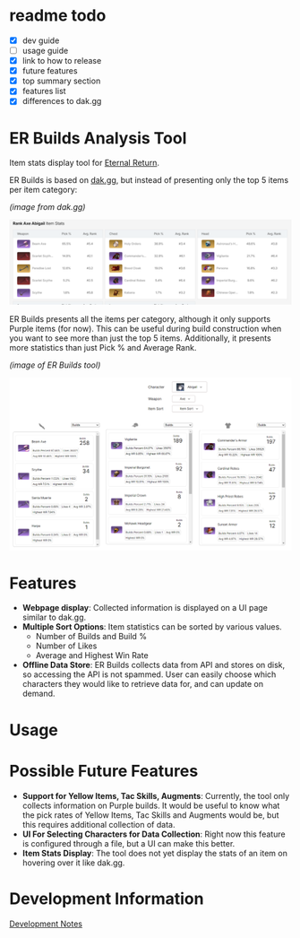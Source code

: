 # readme todo
- [x] dev guide
- [ ] usage guide
- [x] link to how to release
- [x] future features
- [x] top summary section
- [x] features list
- [x] differences to dak.gg

# ER Builds Analysis Tool
Item stats display tool for [Eternal Return](https://store.steampowered.com/app/1049590/Eternal_Return/).

ER Builds is based on [dak.gg](https://dak.gg/er/characters), but instead of presenting only the top 5 items per item category:

*(image from dak.gg)*

![](./doc/img/1.png)

ER Builds presents all the items per category, although it only supports Purple items (for now). This can be useful during build construction when you want to see more than just the top 5 items. Additionally, it presents more statistics than just Pick % and Average Rank.

*(image of ER Builds tool)*

![](./doc/img/2.png)

# Features
- **Webpage display**: Collected information is displayed on a UI page similar to dak.gg.
- **Multiple Sort Options**: Item statistics can be sorted by various values.
    - Number of Builds and Build %
    - Number of Likes
    - Average and Highest Win Rate
- **Offline Data Store**: ER Builds collects data from API and stores on disk, so accessing the API is not spammed. User can easily choose which characters they would like to retrieve data for, and can update on demand.

# Usage

# Possible Future Features
- **Support for Yellow Items, Tac Skills, Augments**: Currently, the tool only collects information on Purple builds. It would be useful to know what the pick rates of Yellow Items, Tac Skills and Augments would be, but this requires additional collection of data.
- **UI For Selecting Characters for Data Collection**: Right now this feature is configured through a file, but a UI can make this better.
- **Item Stats Display**: The tool does not yet display the stats of an item on hovering over it like dak.gg.

# Development Information
[Development Notes](./doc/dev-notes.md)